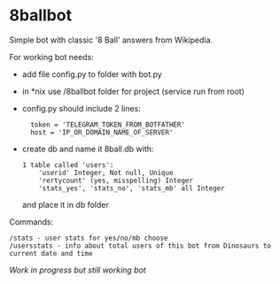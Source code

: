# 8ballbot

Simple bot with classic '8 Ball' answers from Wikipedia.

For working bot needs:
- add file config.py to folder with bot.py
- in *nix use /8ballbot folder for project (service run from root)
- config.py should include 2 lines:

		token = 'TELEGRAM_TOKEN_FROM_BOTFATHER'
		host = 'IP_OR_DOMAIN_NAME_OF_SERVER'

- create db and name it 8ball.db with:

      1 table called 'users':
          'userid' Integer, Not null, Unique
          'rertycount' (yes, misspelling) Integer
          'stats_yes', 'stats_no', 'stats_mb' all Integer
          
    and place it in db folder
		
Commands:

	/stats - user stats for yes/no/mb choose
	/usersstats - info about total users of this bot from Dinosaurs to current date and time
	
*Work in progress but still working bot*
